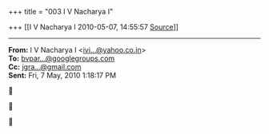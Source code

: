 +++
title = "003 I V Nacharya I"

+++
[[I V Nacharya I	2010-05-07, 14:55:57 [Source](https://groups.google.com/g/bvparishat/c/mo7pOHbtd28)]]



  

  

------------------------------------------------------------------------

**From:** I V Nacharya I \<[ivi...@yahoo.co.in]()\>  
**To:** [bvpar...@googlegroups.com]()  
**Cc:** [jgra...@gmail.com]()  
**Sent:** Fri, 7 May, 2010 1:18:17 PM








